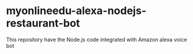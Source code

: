 # myonlineedu-alexa-nodejs-restaurant-bot
This repository have the Node.js code integrated with Amazon alexa voice bot
